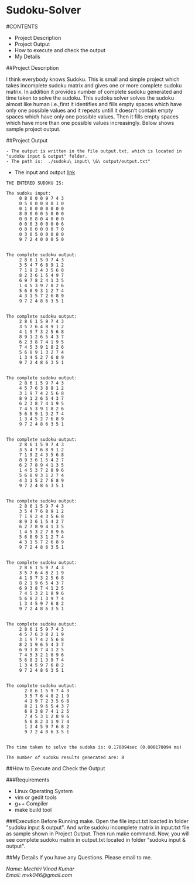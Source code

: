 Sudoku-Solver
=============

#CONTENTS
* Project Description  
* Project Output  
* How to execute and check the output  
* My Details   

##Project Description

I think everybody knows Sudoku. This is small and simple project which takes incomplete sudoku matrix and gives one or more complete sudoku matrix. In addition it provides number of complete sudoku generated and time taken to solve the sudoku. This sudoku solver solves the sudoku almost like human i.e.,first it identifies and fills empty spaces which have only one possible values and it repeats untill it doesn't contain empty spaces which have only one possible values. Then it fills empty spaces which have more than one possible values increasingly. Below shows sample project output.  


##Project Output

```
- The output is written in the file output.txt, which is located in "sudoku input & output" folder.   
- The path is:  ./sudoku\ input\ \&\ output/output.txt"   
```
* The input and output [link](https://github.com/Mechiri/Sudoku-Solver/tree/master/sources/sudoku%20input%20%26%20output)

```
THE ENTERED SUDOKU IS:    

The sudoku input:  
	 0 8 0 0 0 9 7 4 3  
	 0 5 0 0 0 8 0 1 0  
	 0 1 0 0 0 0 0 0 0  
	 8 0 0 0 0 5 0 0 0  
	 0 0 0 8 0 4 0 0 0  
	 0 0 0 3 0 0 0 0 6  
	 0 0 0 0 0 0 0 7 0  
	 0 3 0 5 0 0 0 8 0  
	 9 7 2 4 0 0 0 5 0    
  

The complete sudoku output:  
	 2 8 6 1 5 9 7 4 3  
	 3 5 4 7 6 8 9 1 2  
	 7 1 9 2 4 3 5 6 8  
	 8 2 3 6 1 5 4 9 7  
	 6 9 7 8 2 4 1 3 5  
	 1 4 5 3 9 7 8 2 6  
	 5 6 8 9 3 1 2 7 4  
	 4 3 1 5 7 2 6 8 9  
	 9 7 2 4 8 6 3 5 1    


The complete sudoku output:  
	 2 8 6 1 5 9 7 4 3  
	 3 5 7 6 4 8 9 1 2  
	 4 1 9 7 3 2 5 6 8  
	 8 9 1 2 6 5 4 3 7  
	 6 2 3 8 7 4 1 9 5  
	 7 4 5 3 9 1 8 2 6  
	 5 6 8 9 1 3 2 7 4  
	 1 3 4 5 2 7 6 8 9  
	 9 7 2 4 8 6 3 5 1   


The complete sudoku output:  
	 2 8 6 1 5 9 7 4 3  
	 4 5 7 6 3 8 9 1 2  
	 3 1 9 7 4 2 5 6 8  
	 8 9 1 2 6 5 4 3 7  
	 6 2 3 8 7 4 1 9 5  
	 7 4 5 3 9 1 8 2 6  
	 5 6 8 9 1 3 2 7 4  
	 1 3 4 5 2 7 6 8 9  
	 9 7 2 4 8 6 3 5 1   


The complete sudoku output:  
	 2 8 6 1 5 9 7 4 3  
	 3 5 4 7 6 8 9 1 2  
	 7 1 9 2 4 3 5 6 8  
	 8 9 3 6 1 5 4 2 7  
	 6 2 7 8 9 4 1 3 5  
	 1 4 5 3 7 2 8 9 6  
	 5 6 8 9 3 1 2 7 4  
	 4 3 1 5 2 7 6 8 9  
	 9 7 2 4 8 6 3 5 1   


The complete sudoku output:  
	 2 8 6 1 5 9 7 4 3  
	 3 5 4 7 6 8 9 1 2  
	 7 1 9 2 4 3 5 6 8  
	 8 9 3 6 1 5 4 2 7  
	 6 2 7 8 9 4 1 3 5  
	 1 4 5 3 2 7 8 9 6  
	 5 6 8 9 3 1 2 7 4  
	 4 3 1 5 7 2 6 8 9  
	 9 7 2 4 8 6 3 5 1   


The complete sudoku output:  
	 2 8 6 1 5 9 7 4 3  
	 3 5 7 6 4 8 2 1 9  
	 4 1 9 7 3 2 5 6 8  
	 8 2 1 9 6 5 4 3 7  
	 6 9 3 8 7 4 1 2 5  
	 7 4 5 3 2 1 8 9 6  
	 5 6 8 2 1 3 9 7 4  
	 1 3 4 5 9 7 6 8 2  
	 9 7 2 4 8 6 3 5 1   
 

The complete sudoku output:  
	 2 8 6 1 5 9 7 4 3  
	 4 5 7 6 3 8 2 1 9  
	 3 1 9 7 4 2 5 6 8  
	 8 2 1 9 6 5 4 3 7  
	 6 9 3 8 7 4 1 2 5  
	 7 4 5 3 2 1 8 9 6  
	 5 6 8 2 1 3 9 7 4  
	 1 3 4 5 9 7 6 8 2  
	 9 7 2 4 8 6 3 5 1   


The complete sudoku output:  
       2 8 6 1 5 9 7 4 3  
       3 5 7 6 4 8 2 1 9  
       4 1 9 7 2 3 5 6 8  
       8 2 1 9 6 5 4 3 7  
       6 9 3 8 7 4 1 2 5  
       7 4 5 3 1 2 8 9 6  
       5 6 8 2 3 1 9 7 4  
       1 3 4 5 9 7 6 8 2  
       9 7 2 4 8 6 3 5 1   
  

The time taken to solve the sudoko is: 0.170094sec (0.000170094 ms)  

The number of sudoku results generated are: 8  
```

##How to Execute and Check the Output

###Requirements
+ Linux Operating System  
+ vim or gedit tools  
+ g++ Compiler  
+ make build tool    

###Execution
 Before Running make. Open the file input.txt loacted in folder "sudoku input & output". And write sudoku incomplete matrix in input.txt file as sample shown in Project Output. Then run make command. Now, you will see complete sudoku matrix in output.txt located in folder "sudoku input & output".    

##My Details
If you have any Questions. Please email to me.   

*Name:* _Mechiri Vinod Kumar_  
*Email:* _mvk046@gmail.com_  
